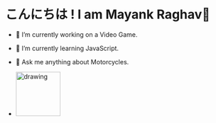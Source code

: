 # こんにちは ! I am Mayank Raghav👋

- 🔭 I’m currently working on a Video Game.

- 🌱 I’m currently learning JavaScript.

- 💬 Ask me anything about Motorcycles.

- [<img src="https://content.linkedin.com/content/dam/me/business/en-us/amp/brand-site/v2/bg/LI-Logo.svg.original.svg" alt="drawing" width="100"/>](https://www.linkedin.com/in/mayank-raghav-92ba5a212/)
